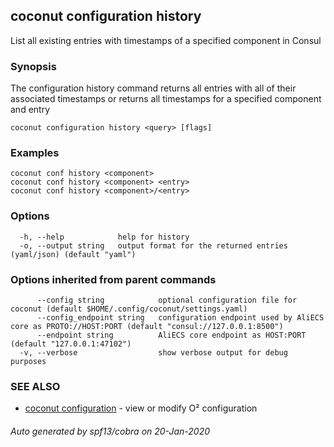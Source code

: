 ## coconut configuration history

List all existing entries with timestamps of a specified component in Consul

### Synopsis

The configuration history command returns all entries with 
all of their associated timestamps or returns all timestamps for a specified component and entry

```
coconut configuration history <query> [flags]
```

### Examples

```
coconut conf history <component>
coconut conf history <component> <entry>
coconut conf history <component>/<entry>
```

### Options

```
  -h, --help            help for history
  -o, --output string   output format for the returned entries (yaml/json) (default "yaml")
```

### Options inherited from parent commands

```
      --config string            optional configuration file for coconut (default $HOME/.config/coconut/settings.yaml)
      --config_endpoint string   configuration endpoint used by AliECS core as PROTO://HOST:PORT (default "consul://127.0.0.1:8500")
      --endpoint string          AliECS core endpoint as HOST:PORT (default "127.0.0.1:47102")
  -v, --verbose                  show verbose output for debug purposes
```

### SEE ALSO

* [coconut configuration](coconut_configuration.md)	 - view or modify O² configuration

###### Auto generated by spf13/cobra on 20-Jan-2020
